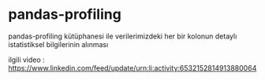 # pandas-profiling
pandas-profiling kütüphanesi ile verilerimizdeki her bir kolonun detaylı istatistiksel bilgilerinin alınması

ilgili video : https://www.linkedin.com/feed/update/urn:li:activity:6532152814913880064
